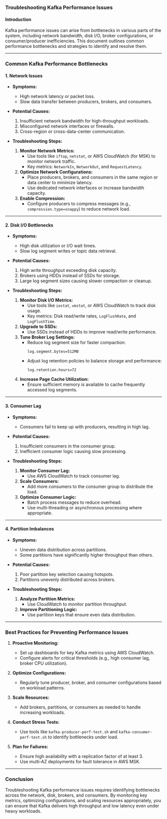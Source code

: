 ### Troubleshooting Kafka Performance Issues

#### **Introduction**
Kafka performance issues can arise from bottlenecks in various parts of the system, including network bandwidth, disk I/O, broker configurations, or consumer/producer inefficiencies. This document outlines common performance bottlenecks and strategies to identify and resolve them.

---

### **Common Kafka Performance Bottlenecks**

#### **1. Network Issues**
- **Symptoms:**
  - High network latency or packet loss.
  - Slow data transfer between producers, brokers, and consumers.

- **Potential Causes:**
  1. Insufficient network bandwidth for high-throughput workloads.
  2. Misconfigured network interfaces or firewalls.
  3. Cross-region or cross-data-center communication.

- **Troubleshooting Steps:**
  1. **Monitor Network Metrics:**
     - Use tools like `iftop`, `netstat`, or AWS CloudWatch (for MSK) to monitor network traffic.
     - Key metrics: `NetworkIn`, `NetworkOut`, and `RequestLatency`.
  2. **Optimize Network Configurations:**
     - Place producers, brokers, and consumers in the same region or data center to minimize latency.
     - Use dedicated network interfaces or increase bandwidth capacity.
  3. **Enable Compression:**
     - Configure producers to compress messages (e.g., `compression.type=snappy`) to reduce network load.

---

#### **2. Disk I/O Bottlenecks**
- **Symptoms:**
  - High disk utilization or I/O wait times.
  - Slow log segment writes or topic data retrieval.

- **Potential Causes:**
  1. High write throughput exceeding disk capacity.
  2. Brokers using HDDs instead of SSDs for storage.
  3. Large log segment sizes causing slower compaction or cleanup.

- **Troubleshooting Steps:**
  1. **Monitor Disk I/O Metrics:**
     - Use tools like `iostat`, `vmstat`, or AWS CloudWatch to track disk usage.
     - Key metrics: Disk read/write rates, `LogFlushRate`, and `LogFlushTime`.
  2. **Upgrade to SSDs:**
     - Use SSDs instead of HDDs to improve read/write performance.
  3. **Tune Broker Log Settings:**
     - Reduce log segment size for faster compaction:
       ```
       log.segment.bytes=512MB
       ```
     - Adjust log retention policies to balance storage and performance:
       ```
       log.retention.hours=72
       ```
  4. **Increase Page Cache Utilization:**
     - Ensure sufficient memory is available to cache frequently accessed log segments.

---

#### **3. Consumer Lag**
- **Symptoms:**
  - Consumers fail to keep up with producers, resulting in high lag.

- **Potential Causes:**
  1. Insufficient consumers in the consumer group.
  2. Inefficient consumer logic causing slow processing.

- **Troubleshooting Steps:**
  1. **Monitor Consumer Lag:**
     - Use AWS CloudWatch to track consumer lag.
  2. **Scale Consumers:**
     - Add more consumers to the consumer group to distribute the load.
  3. **Optimize Consumer Logic:**
     - Batch process messages to reduce overhead.
     - Use multi-threading or asynchronous processing where appropriate.

---

#### **4. Partition Imbalances**
- **Symptoms:**
  - Uneven data distribution across partitions.
  - Some partitions have significantly higher throughput than others.

- **Potential Causes:**
  1. Poor partition key selection causing hotspots.
  2. Partitions unevenly distributed across brokers.

- **Troubleshooting Steps:**
  1. **Analyze Partition Metrics:**
     - Use CloudWatch to monitor partition throughput.
  2. **Improve Partitioning Logic:**
     - Use partition keys that ensure even data distribution.

---

### **Best Practices for Preventing Performance Issues**
1. **Proactive Monitoring:**
   - Set up dashboards for key Kafka metrics using AWS CloudWatch.
   - Configure alerts for critical thresholds (e.g., high consumer lag, broker CPU utilization).

2. **Optimize Configurations:**
   - Regularly tune producer, broker, and consumer configurations based on workload patterns.

3. **Scale Resources:**
   - Add brokers, partitions, or consumers as needed to handle increasing workloads.

4. **Conduct Stress Tests:**
   - Use tools like `kafka-producer-perf-test.sh` and `kafka-consumer-perf-test.sh` to identify bottlenecks under load.

5. **Plan for Failures:**
   - Ensure high availability with a replication factor of at least 3.
   - Use multi-AZ deployments for fault tolerance in AWS MSK.

---

### **Conclusion**
Troubleshooting Kafka performance issues requires identifying bottlenecks across the network, disk, brokers, and consumers. By monitoring key metrics, optimizing configurations, and scaling resources appropriately, you can ensure that Kafka delivers high throughput and low latency even under heavy workloads.


